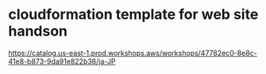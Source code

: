 # cloudformation template for web site handson

https://catalog.us-east-1.prod.workshops.aws/workshops/47782ec0-8e8c-41e8-b873-9da91e822b36/ja-JP
